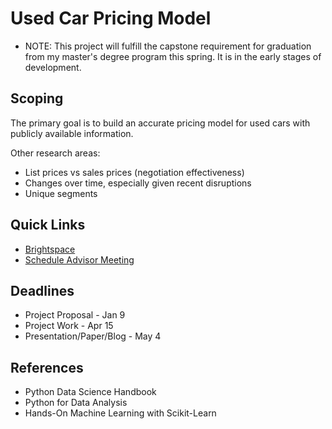 # Used Car Pricing Model

- NOTE: This project will fulfill the capstone requirement for graduation from my master's degree program this spring. It is in the early stages of development.

## Scoping

The primary goal is to build an accurate pricing model for used cars with publicly available information.

Other research areas:
- List prices vs sales prices (negotiation effectiveness)
- Changes over time, especially given recent disruptions
- Unique segments

## Quick Links
- [Brightspace](https://brightspace.vanderbilt.edu/d2l/home/396809)
- [Schedule Advisor Meeting](https://calendly.com/jesse-blocher/)

## Deadlines
- Project Proposal - Jan 9
- Project Work - Apr 15
- Presentation/Paper/Blog - May 4

## References
- Python Data Science Handbook
- Python for Data Analysis
- Hands-On Machine Learning with Scikit-Learn
